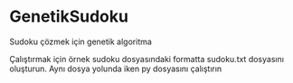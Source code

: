 # GenetikSudoku
Sudoku çözmek için genetik algoritma

Çalıştırmak için örnek sudoku dosyasındaki formatta sudoku.txt dosyasını oluşturun.
Aynı dosya yolunda iken py dosyasını çalıştırın
